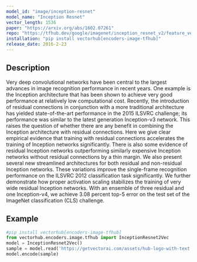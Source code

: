 ```yaml
---
model_id: "image/inception-resnet"
model_name: "Inception Resnet"
vector_length: 1536
paper: "https://arxiv.org/abs/1602.07261"
repo: "https://tfhub.dev/google/imagenet/inception_resnet_v2/feature_vector/4"
installation: "pip install vectorhub[encoders-image-tfhub]"
release_date: 2016-2-23
---
```


## Description

Very deep convolutional networks have been central to the largest advances in image recognition performance in 
recent years. One example is the Inception architecture that has been shown to achieve very good performance at 
relatively low computational cost. Recently, the introduction of residual connections in conjunction with a more traditional 
architecture has yielded state-of-the-art performance in the 2015 ILSVRC challenge; its performance was similar to the latest 
generation Inception-v3 network. This raises the question of whether there are any benefit in combining the Inception architecture 
with residual connections. Here we give clear empirical evidence that training with residual connections accelerates the training 
of Inception networks significantly. There is also some evidence of residual Inception networks outperforming similarly expensive 
Inception networks without residual connections by a thin margin. We also present several new streamlined architectures for both 
residual and non-residual Inception networks. These variations improve the single-frame recognition performance on the ILSVRC 2012 
classification task significantly. We further demonstrate how proper activation scaling stabilizes the training of very wide residual 
Inception networks. With an ensemble of three residual and one Inception-v4, we achieve 3.08 percent top-5 error on the test set of the 
ImageNet classification (CLS) challenge.

## Example

```python
#pip install vectorhub[encoders-image-tfhub]
from vectorhub.encoders.image.tfhub import InceptionResnet2Vec
model = InceptionResnet2Vec()
sample = model.read('https://getvectorai.com/assets/hub-logo-with-text.png')
model.encode(sample)
```
